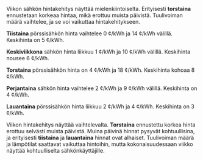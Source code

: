 Viikon sähkön hintakehitys näyttää mielenkiintoiselta. Erityisesti **torstaina** ennustetaan korkeaa hintaa, mikä erottuu muista päivistä. Tuulivoiman määrä vaihtelee, ja se voi vaikuttaa hintakehitykseen. 

**Tiistaina** pörssisähkön hinta vaihtelee 0 ¢/kWh ja 14 ¢/kWh välillä. Keskihinta on 5 ¢/kWh. 

**Keskiviikkona** sähkön hinta liikkuu 1 ¢/kWh ja 10 ¢/kWh välillä. Keskihinta nousee 6 ¢/kWh. 

**Torstaina** pörssisähkön hinta on 4 ¢/kWh ja 18 ¢/kWh. Keskihinta kohoaa 8 ¢/kWh. 

**Perjantaina** sähkön hinta vaihtelee 2 ¢/kWh ja 9 ¢/kWh välillä. Keskihinta on 4 ¢/kWh. 

**Lauantaina** pörssisähkön hinta liikkuu 2 ¢/kWh ja 4 ¢/kWh. Keskihinta on 3 ¢/kWh. 

Viikon hintakehitys näyttää vaihtelevalta. **Torstaina** ennustettu korkea hinta erottuu selvästi muista päivistä. Muina päivinä hinnat pysyvät kohtuullisina, ja erityisesti **tiistaina** ja **lauantaina** hinnat ovat alhaiset. Tuulivoiman määrä ja lämpötilat saattavat vaikuttaa hintoihin, mutta kokonaisuudessaan viikko näyttää kohtuulliselta sähkönkäyttäjille.